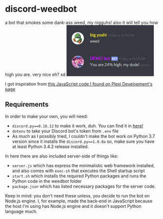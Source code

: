 # discord-weedbot

a bot that smokes some dank-ass weed, my nigguhs! also it will tell you how high you are. very nice eh? xd
![](/res/image.png)

I got inspiration from [this JavaScript code I found on Plexi Development's page](https://sourcecode.glitch.me/view?key=1460278146236522)

## Requirements

In order to make your own, you will need:
- `discord.py==0.16.12` to make it work, duh.  You can find it in [here!](https://libraries.io/pypi/discord.py)
- `dotenv` to take your Discord bot's token from `.env` file
- As much as I possibly tried, I couldn't make the bot work on Python 3.7 version since it installs the `discord.py==1.0.0a` so, make sure you have at least Python 3.4.2 release installed.

In here there are also included server-side of things like:
- `server.js` which has express the minimalistic web framework installed, and also comes with `exec-sh` that executes the Shell startup script
- `start.sh` which installs the required Python packages and runs the Python code in the weedbot folder
- `package.json` which has listed necessary packages for the server code.

Keep in mind: you don't need these unless, you decide to run the bot on Node.js engine. I, for example, made the back-end in JavaScript because the host I'm using has Node.js engine and it doesn't support Python language much.